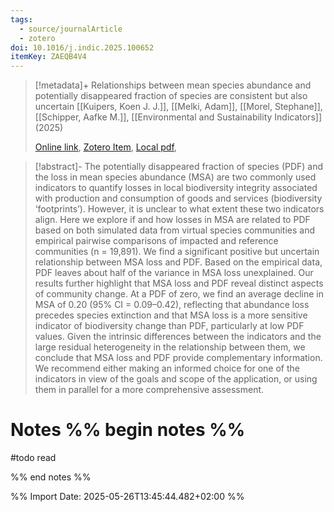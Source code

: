 ```yaml
---
tags:
  - source/journalArticle
  - zotero
doi: 10.1016/j.indic.2025.100652
itemKey: ZAEQB4V4
---
```

>[!metadata]+
> Relationships between mean species abundance and potentially disappeared fraction of species are consistent but also uncertain
> [[Kuipers, Koen J. J.]], [[Melki, Adam]], [[Morel, Stephane]], [[Schipper, Aafke M.]], 
> [[Environmental and Sustainability Indicators]] (2025)
> 
> [Online link](https://linkinghub.elsevier.com/retrieve/pii/S266597272500073X), [Zotero Item](zotero://select/library/items/ZAEQB4V4), [Local pdf](file://C:/Users/aburg/Documents/references/zotero/storage/PZKFBEBU/Kuipers2025_Relationshipsmean.pdf), 

>[!abstract]-
>The potentially disappeared fraction of species (PDF) and the loss in mean species abundance (MSA) are two commonly used indicators to quantify losses in local biodiversity integrity associated with production and consumption of goods and services (biodiversity ‘footprints’). However, it is unclear to what extent these two indicators align. Here we explore if and how losses in MSA are related to PDF based on both simulated data from virtual species communities and empirical pairwise comparisons of impacted and reference communities (n = 19,891). We find a significant positive but uncertain relationship between MSA loss and PDF. Based on the empirical data, PDF leaves about half of the variance in MSA loss unexplained. Our results further highlight that MSA loss and PDF reveal distinct aspects of community change. At a PDF of zero, we find an average decline in MSA of 0.20 (95% CI = 0.09–0.42), reflecting that abundance loss precedes species extinction and that MSA loss is a more sensitive indicator of biodiversity change than PDF, particularly at low PDF values. Given the intrinsic differences between the indicators and the large residual heterogeneity in the relationship between them, we conclude that MSA loss and PDF provide complementary information. We recommend either making an informed choice for one of the indicators in view of the goals and scope of the application, or using them in parallel for a more comprehensive assessment.

# Notes %% begin notes %%

#todo read


%% end notes %%




%% Import Date: 2025-05-26T13:45:44.482+02:00 %%
